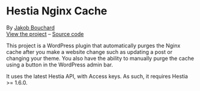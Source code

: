 # Hestia Nginx Cache

By [Jakob Bouchard](https://github.com/jakobbouchard/)  
[View the project](https://wordpress.org/plugins/hestia-nginx-cache/) – [Source code](https://github.com/jakobbouchard/hestia-nginx-cache)

This project is a WordPress plugin that automatically purges the Nginx cache after you make a website change such as updating a post or changing your theme. You also have the ability to manually purge the cache using a button in the WordPress admin bar.

It uses the latest Hestia API, with Access keys. As such, it requires Hestia >= 1.6.0.
